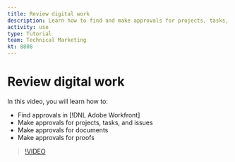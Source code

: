 ```yaml
---
title: Review digital work
description: Learn how to find and make approvals for projects, tasks, issues, documents, and proofs in [!DNL Adobe Workfront].
activity: use
type: Tutorial
team: Technical Marketing
kt: 8808
---
```

# Review digital work

In this video, you will learn how to:

* Find approvals in [!DNL Adobe Workfront]
* Make approvals for projects, tasks, and issues
* Make approvals for documents
* Make approvals for proofs

>[!VIDEO](https://video.tv.adobe.com/v/335108/?quality=12)

<!---
learn more URLS
Approving work
Home area for Reviewers
Guides
Home overview for Reviewers
Issue page overview
--->
